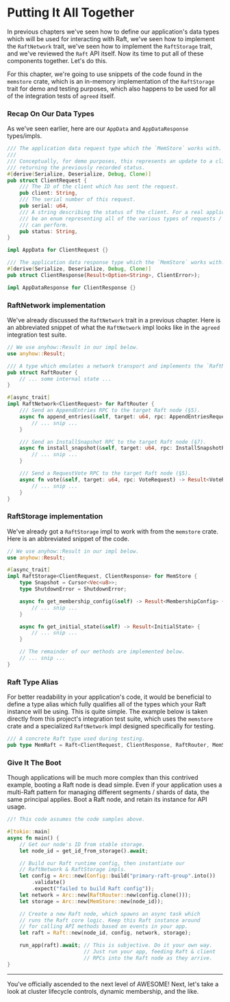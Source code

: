 # Putting It All Together

In previous chapters we've seen how to define our application's data types which will be used for interacting with Raft, we've seen how to implement the `RaftNetwork` trait, we've seen how to implement the `RaftStorage` trait, and we've reviewed the `Raft` API itself. Now its time to put all of these components together. Let's do this.

For this chapter, we're going to use snippets of the code found in the `memstore` crate, which is an in-memory implementation of the `RaftStorage` trait for demo and testing purposes, which also happens to be used for all of the integration tests of `agreed` itself.

### Recap On Our Data Types

As we've seen earlier, here are our `AppData` and `AppDataResponse` types/impls.

```rust
/// The application data request type which the `MemStore` works with.
///
/// Conceptually, for demo purposes, this represents an update to a client's status info,
/// returning the previously recorded status.
#[derive(Serialize, Deserialize, Debug, Clone)]
pub struct ClientRequest {
    /// The ID of the client which has sent the request.
    pub client: String,
    /// The serial number of this request.
    pub serial: u64,
    /// A string describing the status of the client. For a real application, this should probably
    /// be an enum representing all of the various types of requests / operations which a client
    /// can perform.
    pub status: String,
}

impl AppData for ClientRequest {}

/// The application data response type which the `MemStore` works with.
#[derive(Serialize, Deserialize, Debug, Clone)]
pub struct ClientResponse(Result<Option<String>, ClientError>);

impl AppDataResponse for ClientResponse {}
```

### RaftNetwork implementation

We've already discussed the `RaftNetwork` trait in a previous chapter. Here is an abbreviated snippet of what the `RaftNetwork` impl looks like in the `agreed` integration test suite.

```rust
// We use anyhow::Result in our impl below.
use anyhow::Result;

/// A type which emulates a network transport and implements the `RaftNetwork` trait.
pub struct RaftRouter {
    // ... some internal state ...
}

#[async_trait]
impl RaftNetwork<ClientRequest> for RaftRouter {
    /// Send an AppendEntries RPC to the target Raft node (§5).
    async fn append_entries(&self, target: u64, rpc: AppendEntriesRequest<ClientRequest>) -> Result<AppendEntriesResponse> {
        // ... snip ...
    }

    /// Send an InstallSnapshot RPC to the target Raft node (§7).
    async fn install_snapshot(&self, target: u64, rpc: InstallSnapshotRequest) -> Result<InstallSnapshotResponse> {
        // ... snip ...
    }

    /// Send a RequestVote RPC to the target Raft node (§5).
    async fn vote(&self, target: u64, rpc: VoteRequest) -> Result<VoteResponse> {
        // ... snip ...
    }
}
```

### RaftStorage implementation

We've already got a `RaftStorage` impl to work with from the `memstore` crate. Here is an abbreviated snippet of the code.

```rust
// We use anyhow::Result in our impl below.
use anyhow::Result;

#[async_trait]
impl RaftStorage<ClientRequest, ClientResponse> for MemStore {
    type Snapshot = Cursor<Vec<u8>>;
    type ShutdownError = ShutdownError;

    async fn get_membership_config(&self) -> Result<MembershipConfig> {
        // ... snip ...
    }

    async fn get_initial_state(&self) -> Result<InitialState> {
        // ... snip ...
    }

    // The remainder of our methods are implemented below.
    // ... snip ...
}
```

### Raft Type Alias

For better readability in your application's code, it would be beneficial to define a type alias which fully qualifies all of the types which your Raft instance will be using. This is quite simple. The example below is taken directly from this project's integration test suite, which uses the `memstore` crate and a specialized `RaftNetwork` impl designed specifically for testing.

```rust
/// A concrete Raft type used during testing.
pub type MemRaft = Raft<ClientRequest, ClientResponse, RaftRouter, MemStore>;
```

### Give It The Boot

Though applications will be much more complex than this contrived example, booting a Raft node is dead simple. Even if your application uses a multi-Raft pattern for managing different segments / shards of data, the same principal applies. Boot a Raft node, and retain its instance for API usage.

```rust
//! This code assumes the code samples above.

#[tokio::main]
async fn main() {
    // Get our node's ID from stable storage.
    let node_id = get_id_from_storage().await;

    // Build our Raft runtime config, then instantiate our
    // RaftNetwork & RaftStorage impls.
    let config = Arc::new(Config::build("primary-raft-group".into())
        .validate()
        .expect("failed to build Raft config"));
    let network = Arc::new(RaftRouter::new(config.clone()));
    let storage = Arc::new(MemStore::new(node_id));

    // Create a new Raft node, which spawns an async task which
    // runs the Raft core logic. Keep this Raft instance around
    // for calling API methods based on events in your app.
    let raft = Raft::new(node_id, config, network, storage);

    run_app(raft).await; // This is subjective. Do it your own way.
                         // Just run your app, feeding Raft & client
                         // RPCs into the Raft node as they arrive.
}
```

----

You've officially ascended to the next level of AWESOME! Next, let's take a look at cluster lifecycle controls, dynamic membership, and the like.
